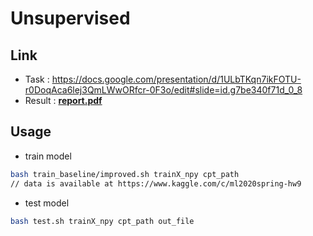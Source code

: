 # Unsupervised

## Link
* Task : https://docs.google.com/presentation/d/1ULbTKqn7ikFOTU-r0DoqAca6lej3QmLWwORfcr-0F3o/edit#slide=id.g7be340f71d_0_8
* Result : [**report.pdf**](report.pdf)

## Usage 
* train model
```zsh
bash train_baseline/improved.sh trainX_npy cpt_path
// data is available at https://www.kaggle.com/c/ml2020spring-hw9
```

* test model 
```zsh
bash test.sh trainX_npy cpt_path out_file
```
